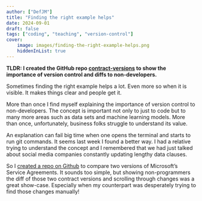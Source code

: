 ```yaml
---
author: ["DefJM"]
title: "Finding the right example helps"
date: 2024-09-01
draft: false 
tags: ["coding", "teaching", "version-control"]
cover:
    image: images/finding-the-right-example-helps.png
    hiddenInList: true
---
```


**TLDR: I created the GitHub repo [contract-versions](https://github.com/DefJM/contract-versions) to show the importance of version control and diffs to non-developers.**

Sometimes finding the right example helps a lot. Even more so when it is visible. It makes things clear and people get it.

More than once I find myself explaining the importance of version control to non-developers. The concept is important not only to just to code but to many more areas such as data sets and machine learning models. More than once, unfortunately, business folks struggle to understand its value. 

An explanation can fail big time when one opens the terminal and starts to run git commands. It seems last week I found a better way. I had a relative trying to understand the concept and I remembered that we had just talked about social media companies constantly updating lengthy data clauses. 

So I [created a repo on Github](https://github.com/DefJM/contract-versions) to compare two versions of Microsoft’s Service Agreements. It sounds too simple, but showing non-programmers the diff of those two contract versions and scrolling through changes was a great show-case. Especially when my counterpart was desperately trying to find those changes manually!
